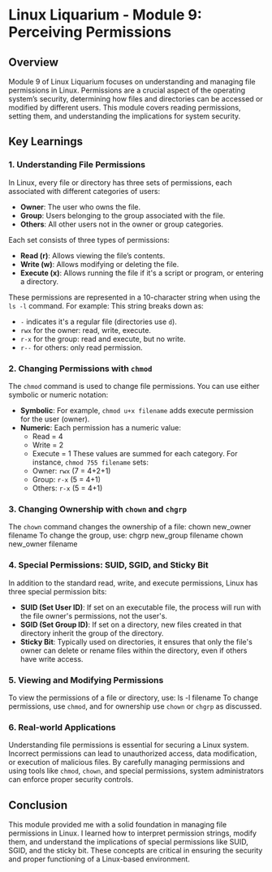 # Linux Liquarium - Module 9: Perceiving Permissions

## Overview

Module 9 of Linux Liquarium focuses on understanding and managing file permissions in Linux. Permissions are a crucial aspect of the operating system’s security, determining how files and directories can be accessed or modified by different users. This module covers reading permissions, setting them, and understanding the implications for system security.

## Key Learnings

### 1. Understanding File Permissions

In Linux, every file or directory has three sets of permissions, each associated with different categories of users:
- **Owner**: The user who owns the file.
- **Group**: Users belonging to the group associated with the file.
- **Others**: All other users not in the owner or group categories.

Each set consists of three types of permissions:
- **Read (r)**: Allows viewing the file’s contents.
- **Write (w)**: Allows modifying or deleting the file.
- **Execute (x)**: Allows running the file if it's a script or program, or entering a directory.

These permissions are represented in a 10-character string when using the `ls -l` command. For example:
This string breaks down as:
- `-` indicates it's a regular file (directories use `d`).
- `rwx` for the owner: read, write, execute.
- `r-x` for the group: read and execute, but no write.
- `r--` for others: only read permission.

### 2. Changing Permissions with `chmod`

The `chmod` command is used to change file permissions. You can use either symbolic or numeric notation:
- **Symbolic**: For example, `chmod u+x filename` adds execute permission for the user (owner).
- **Numeric**: Each permission has a numeric value: 
  - Read = 4
  - Write = 2
  - Execute = 1
  These values are summed for each category. For instance, `chmod 755 filename` sets:
  - Owner: `rwx` (7 = 4+2+1)
  - Group: `r-x` (5 = 4+1)
  - Others: `r-x` (5 = 4+1)

### 3. Changing Ownership with `chown` and `chgrp`

The `chown` command changes the ownership of a file: chown new_owner filename
To change the group, use: chgrp new_group filename
chown new_owner
filename

### 4. Special Permissions: SUID, SGID, and Sticky Bit

In addition to the standard read, write, and execute permissions, Linux has three special permission bits:
- **SUID (Set User ID)**: If set on an executable file, the process will run with the file owner's permissions, not the user's.
- **SGID (Set Group ID)**: If set on a directory, new files created in that directory inherit the group of the directory.
- **Sticky Bit**: Typically used on directories, it ensures that only the file's owner can delete or rename files within the directory, even if others have write access.

### 5. Viewing and Modifying Permissions

To view the permissions of a file or directory, use: ls -l filename
To change permissions, use `chmod`, and for ownership use `chown` or `chgrp` as discussed.

### 6. Real-world Applications

Understanding file permissions is essential for securing a Linux system. Incorrect permissions can lead to unauthorized access, data modification, or execution of malicious files. By carefully managing permissions and using tools like `chmod`, `chown`, and special permissions, system administrators can enforce proper security controls.

## Conclusion

This module provided me with a solid foundation in managing file permissions in Linux. I learned how to interpret permission strings, modify them, and understand the implications of special permissions like SUID, SGID, and the sticky bit. These concepts are critical in ensuring the security and proper functioning of a Linux-based environment.




